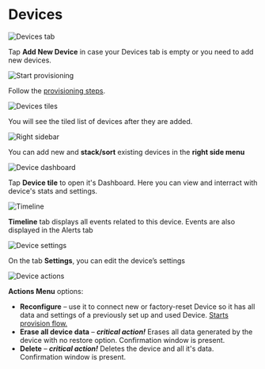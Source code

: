 # Devices

![Devices tab](https://user-images.githubusercontent.com/72790181/119669458-bf346b00-be40-11eb-8852-b66c1c8b18c5.png)

Tap **Add New Device** in case your Devices tab is empty or you need to add new devices.

![Start provisioning](https://user-images.githubusercontent.com/72790181/119669516-cce9f080-be40-11eb-9ff0-d83ff21139a2.png)

Follow the [provisioning steps](add-new-device.md).

![Devices tiles](https://user-images.githubusercontent.com/72790181/119669566-d410fe80-be40-11eb-8163-15dcd1da98d4.png)

You will see the tiled list of devices after they are added.

![Right sidebar](https://user-images.githubusercontent.com/72790181/119669667-e5f2a180-be40-11eb-870a-2435ab0c941d.png)

You can add new and **stack/sort** existing devices in the **right side menu**

![Device dashboard](https://user-images.githubusercontent.com/72790181/119669724-f276fa00-be40-11eb-8188-0b89bfee4382.png)

Tap **Device tile** to open it's Dashboard. Here you can view and interract with device's stats and settings.

![Timeline](https://user-images.githubusercontent.com/72790181/119669742-f7d44480-be40-11eb-8374-9162ffef0960.png)

**Timeline** tab displays all events related to this device. Events are also displayed in the Alerts tab

![Device settings](https://user-images.githubusercontent.com/72790181/119669773-fc98f880-be40-11eb-986e-1e8fa128075d.png)

On the tab **Settings**, you can edit the device’s settings

![Device actions](https://user-images.githubusercontent.com/72790181/119669787-00c51600-be41-11eb-918a-b42ca9ce7219.png)

**Actions Menu** options:

* **Reconfigure** – use it to connect new or factory-reset Device so it has all data and settings of a previously set up and used Device. [Starts provision flow.](add-new-device.md)
* **Erase all device data** – _**critical action!**_  Erases all data generated by the device with no restore option. Confirmation window is present.
* **Delete** – _**critical action!**_  Deletes the device and all it's data. Confirmation window is present.

